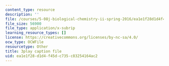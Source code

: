 ```yaml
---
content_type: resource
description: ''
file: /courses/5-08j-biological-chemistry-ii-spring-2016/ea1e1f28d1d4f45dc735c83254164ac2_noKXLhp6jbk.srt
file_size: 56900
file_type: application/x-subrip
learning_resource_types: []
license: https://creativecommons.org/licenses/by-nc-sa/4.0/
ocw_type: OCWFile
resourcetype: Other
title: 3play caption file
uid: ea1e1f28-d1d4-f45d-c735-c83254164ac2
---
```

